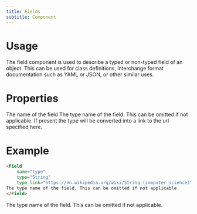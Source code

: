```yaml
---
title: Fields
subtitle: Component
---
```


# Usage

The field component is used to describe a typed or non-typed field of an object. 
This can be used for class definitions, interchange format documentation such 
as YAML or JSON, or other similar uses.

# Properties

<Field name="name" type="String" required="true">
The name of the field
</Field>

<Field name="type" type="String">
The type name of the field. This can be omitted if not applicable.
</Field>

<Field name="type_link" type="String">
If present the type will be converted into a link to the url specified here.
</Field>

# Example

```HTML
<Field 
    name="type" 
    type="String" 
    type_link="https://en.wikipedia.org/wiki/String_(computer_science)">
The type name of the field. This can be omitted if not applicable.
</Field>
```
<Field 
    name="type" 
    type="String" 
    type_link="https://en.wikipedia.org/wiki/String_(computer_science)">
The type name of the field. This can be omitted if not applicable.
</Field>



